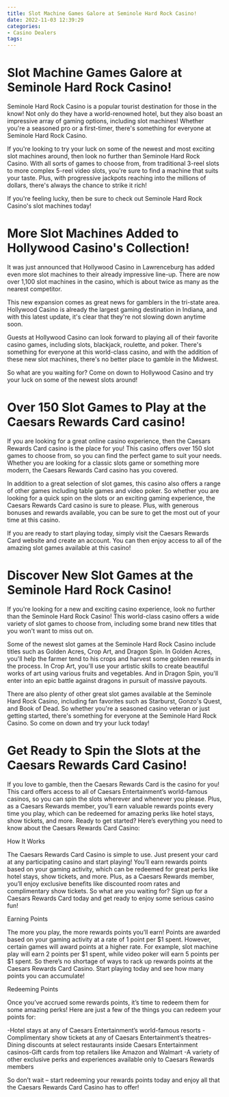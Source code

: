 ```yaml
---
title: Slot Machine Games Galore at Seminole Hard Rock Casino!
date: 2022-11-03 12:39:29
categories:
- Casino Dealers
tags:
---
```



#  Slot Machine Games Galore at Seminole Hard Rock Casino!

Seminole Hard Rock Casino is a popular tourist destination for those in the know! Not only do they have a world-renowned hotel, but they also boast an impressive array of gaming options, including slot machines! Whether you're a seasoned pro or a first-timer, there's something for everyone at Seminole Hard Rock Casino.

If you're looking to try your luck on some of the newest and most exciting slot machines around, then look no further than Seminole Hard Rock Casino. With all sorts of games to choose from, from traditional 3-reel slots to more complex 5-reel video slots, you're sure to find a machine that suits your taste. Plus, with progressive jackpots reaching into the millions of dollars, there's always the chance to strike it rich!

If you're feeling lucky, then be sure to check out Seminole Hard Rock Casino's slot machines today!

#  More Slot Machines Added to Hollywood Casino's Collection!

It was just announced that Hollywood Casino in Lawrenceburg has added even more slot machines to their already impressive line-up. There are now over 1,100 slot machines in the casino, which is about twice as many as the nearest competitor.

This new expansion comes as great news for gamblers in the tri-state area. Hollywood Casino is already the largest gaming destination in Indiana, and with this latest update, it's clear that they're not slowing down anytime soon.

Guests at Hollywood Casino can look forward to playing all of their favorite casino games, including slots, blackjack, roulette, and poker. There's something for everyone at this world-class casino, and with the addition of these new slot machines, there's no better place to gamble in the Midwest.

So what are you waiting for? Come on down to Hollywood Casino and try your luck on some of the newest slots around!

#  Over 150 Slot Games to Play at the Caesars Rewards Card casino!

If you are looking for a great online casino experience, then the Caesars Rewards Card casino is the place for you! This casino offers over 150 slot games to choose from, so you can find the perfect game to suit your needs. Whether you are looking for a classic slots game or something more modern, the Caesars Rewards Card casino has you covered.

In addition to a great selection of slot games, this casino also offers a range of other games including table games and video poker. So whether you are looking for a quick spin on the slots or an exciting gaming experience, the Caesars Rewards Card casino is sure to please. Plus, with generous bonuses and rewards available, you can be sure to get the most out of your time at this casino.

If you are ready to start playing today, simply visit the Caesars Rewards Card website and create an account. You can then enjoy access to all of the amazing slot games available at this casino!

#  Discover New Slot Games at the Seminole Hard Rock Casino!

If you're looking for a new and exciting casino experience, look no further than the Seminole Hard Rock Casino! This world-class casino offers a wide variety of slot games to choose from, including some brand new titles that you won't want to miss out on.

Some of the newest slot games at the Seminole Hard Rock Casino include titles such as Golden Acres, Crop Art, and Dragon Spin. In Golden Acres, you'll help the farmer tend to his crops and harvest some golden rewards in the process. In Crop Art, you'll use your artistic skills to create beautiful works of art using various fruits and vegetables. And in Dragon Spin, you'll enter into an epic battle against dragons in pursuit of massive payouts.

There are also plenty of other great slot games available at the Seminole Hard Rock Casino, including fan favorites such as Starburst, Gonzo's Quest, and Book of Dead. So whether you're a seasoned casino veteran or just getting started, there's something for everyone at the Seminole Hard Rock Casino. So come on down and try your luck today!

#  Get Ready to Spin the Slots at the Caesars Rewards Card Casino!

If you love to gamble, then the Caesars Rewards Card is the casino for you! This card offers access to all of Caesars Entertainment’s world-famous casinos, so you can spin the slots wherever and whenever you please. Plus, as a Caesars Rewards member, you’ll earn valuable rewards points every time you play, which can be redeemed for amazing perks like hotel stays, show tickets, and more. Ready to get started? Here’s everything you need to know about the Caesars Rewards Card Casino:

How It Works

The Caesars Rewards Card Casino is simple to use. Just present your card at any participating casino and start playing! You’ll earn rewards points based on your gaming activity, which can be redeemed for great perks like hotel stays, show tickets, and more. Plus, as a Caesars Rewards member, you’ll enjoy exclusive benefits like discounted room rates and complimentary show tickets. So what are you waiting for? Sign up for a Caesars Rewards Card today and get ready to enjoy some serious casino fun!

Earning Points

The more you play, the more rewards points you’ll earn! Points are awarded based on your gaming activity at a rate of 1 point per $1 spent. However, certain games will award points at a higher rate. For example, slot machine play will earn 2 points per $1 spent, while video poker will earn 5 points per $1 spent. So there’s no shortage of ways to rack up rewards points at the Caesars Rewards Card Casino. Start playing today and see how many points you can accumulate!

Redeeming Points

Once you’ve accrued some rewards points, it’s time to redeem them for some amazing perks! Here are just a few of the things you can redeem your points for:

-Hotel stays at any of Caesars Entertainment’s world-famous resorts
-Complimentary show tickets at any of Caesars Entertainment’s theatres-Dining discounts at select restaurants inside Caesars Entertainment casinos-Gift cards from top retailers like Amazon and Walmart
-A variety of other exclusive perks and experiences available only to Caesars Rewards members

So don’t wait – start redeeming your rewards points today and enjoy all that the Caesars Rewards Card Casino has to offer!